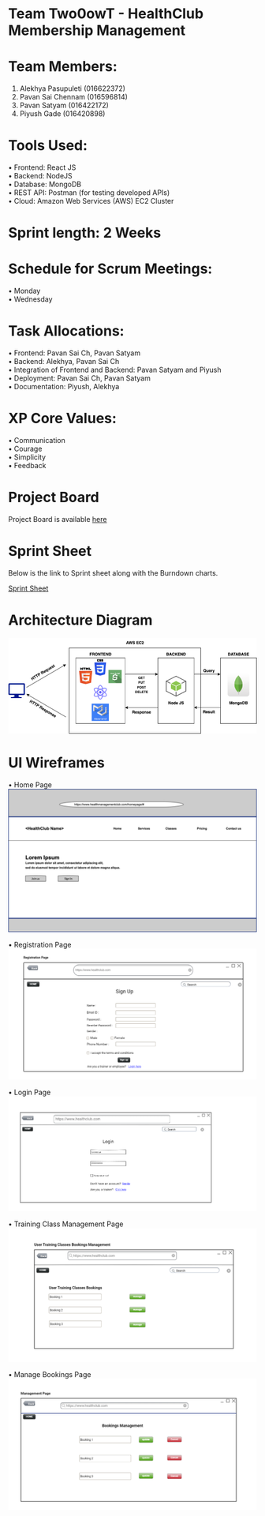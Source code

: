 # Team Two0owT - HealthClub Membership Management

# Team Members:
1. Alekhya Pasupuleti (016622372)
2. Pavan Sai Chennam (016596814)
3. Pavan Satyam (016422172)
4. Piyush Gade (016420898)

# Tools Used:
• Frontend: React JS<br />
• Backend: NodeJS <br />
• Database: MongoDB<br />
• REST API: Postman (for testing developed APIs)<br />
• Cloud: Amazon Web Services (AWS) EC2 Cluster <br />

# Sprint length: 2 Weeks  

# Schedule for Scrum Meetings: 
• Monday<br />
• Wednesday<br /> 

# Task Allocations:
• Frontend: Pavan Sai Ch, Pavan Satyam<br /> 
• Backend: Alekhya, Pavan Sai Ch<br /> 
• Integration of Frontend and Backend: Pavan Satyam and Piyush<br />
• Deployment: Pavan Sai Ch, Pavan Satyam<br /> 
• Documentation: Piyush, Alekhya<br /> 

# XP Core Values:
• Communication<br /> 
• Courage<br /> 
• Simplicity<br /> 
• Feedback<br /> 

# Project Board
Project Board is available [here](https://github.com/gopinathsjsu/team-project-team-two0owt/projects?query=is%3Aopen)

# Sprint Sheet
Below is the link to Sprint sheet along with the Burndown charts.<br />

[Sprint Sheet](https://docs.google.com/spreadsheets/d/15ESOcwAWS9KTMRUC7-Spi8IHdli4D_klHfBFUR8EXy4/edit?usp=sharing)

# Architecture Diagram
![](CMPE202_Architecture.png)

# UI Wireframes
• Home Page<br /> 
![](HomePage.png)

• Registration Page<br /> 
![](RegistrationPage.png)

• Login Page<br /> 
![](Loginpage.png)

• Training Class Management Page<br /> 
![](TrainClassMngt.png)

• Manage Bookings Page<br /> 
![](managebookings.png)